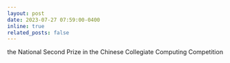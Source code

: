 ```yaml
---
layout: post
date: 2023-07-27 07:59:00-0400
inline: true
related_posts: false
---
```


the National Second Prize in the Chinese Collegiate Computing Competition